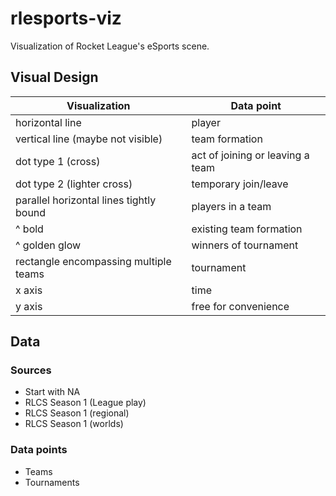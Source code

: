 # rlesports-viz

Visualization of Rocket League's eSports scene.

## Visual Design

| Visualization                           | Data point                       |
| --------------------------------------- | -------------------------------- |
| horizontal line                         | player                           |
| vertical line (maybe not visible)       | team formation                   |
| dot type 1 (cross)                      | act of joining or leaving a team |
| dot type 2 (lighter cross)              | temporary join/leave             |
| parallel horizontal lines tightly bound | players in a team                |
| ^ bold                                  | existing team formation          |
| ^ golden glow                           | winners of tournament            |
| rectangle encompassing multiple teams   | tournament                       |
| x axis                                  | time                             |
| y axis                                  | free for convenience             |

## Data

### Sources

- Start with NA
- RLCS Season 1 (League play)
- RLCS Season 1 (regional)
- RLCS Season 1 (worlds)

### Data points

- Teams
- Tournaments
